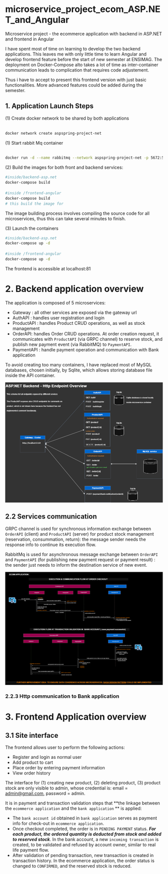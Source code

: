 # microservice_project_ecom_ASP.NET_and_Angular

Microservice project - the ecommerce application with backend in ASP.NET and frontend in Angular

I have spent most of time on learning to develop the two backend applications. This leaves me with only little time to learn Angular and develop frontend feature before the start of new semester at ENSIMAG. The deployment on Docker-Compose alto takes a lot of time as inter-container communication leads to complication that requires code adjustement. 

Thus i have to accept to present this frontend version with just basic functionalities. More advanced features could be added during the semester. 


## 1. Application Launch Steps

(1) Create docker network to be shared by both applications

```bash

docker network create aspspring-project-net
```

(1) Start rabbit Mq container

```bash

docker run -d --name rabbitmq --network aspspring-project-net -p 5672:5672 -p 15672:15672 rabbitmq:management
```


(2) Build the images for both front and backend services:

```bash
#inside/backend-asp.net
docker-compose build

#inside /frontend-angular
docker-compose build
# this build the image for 

```

The image building process involves compiling the source code for all microservices, thus this can take several minutes to finish.


(3) Launch the containers

```bash
#inside/backend-asp.net
docker-compose up -d

#inside /frontend-angular
docker-compose up -d

```

The frontend is accessible at localhost:81



# 2. Backend application overview

The application is composed of 5 microservices:
+ Gateway : all other services are exposed via the gateway url 
+ AuthAPI : handles user registration and login
+ ProductAPI : handles Product CRUD operations, as well as stock management
+ OrderAPI: handles Order CRUD operations. At order creation request, it communicates with `ProductAPI` (via GRPC channel) to reserve stock, and publish new payment event (via RabbitMQ) to `PaymentAPI`. 
+ PaymentAPI : handle payment operation and  communication with Bank application 


To avoid creating too many containers, I have replaced most of MySQL databases, chosen initially, by Sqlite, which allows storing database file inside the API container. 

![Asp.net Endpoints](./bankApp_ASP.NET-.NET%20Backend%20General%20Schema.drawio.png)


## 2.2 Services communication

GRPC channel is used for synchronous information exchange between `OrderAPI` (client) and `ProductAPI` (server) for product stock management (reservation, consummation, return): the message sender needs the response info to continue its execution flow.

RabbitMq is used for asynchronous message exchange between `OrderAPI` and `PaymentAPI` (for publishing new payment request or payment result) : the sender just needs to inform the destination service of new event. 


![Asp.net communicaction flow](./bankApp_ASP.NET-ASP.NET%20communication%20flow.drawio.png)



### 2.2.3 Http communication to Bank application


# 3. Frontend Application overview


## 3.1 Site interface

The frontend allows user to perform the following actions:
- Register and login as normal user 
- Add product to cart
- Place order by entering payment information
- View order history


The interface for (1) creating new product, (2) deleting product, (3) product stock are only visible to admin, whose credential is: email = admin@gmail.com, password = admin.


It is in payment and transaction validation steps that **the linkage between the `ecommerce application` and the `bank application` ** is applied: 
+ The `bank account id` obtained in `bank application` serves as payment info for check-out in `ecommerce application`. 
+ Once checkout completed, the order is in `PENDING PAYMENT` status. ***For each product, the ordered quantity is deducted from stock and added to reserved stock***. In the bank account, a new `incoming transaction` is created, to be validated and refused by account owner, similar to real life payment flow.
+ After validation of pending transaction, new transaction is created in transaction history. In the ecommerce application, the order status is changed to `CONFIRMED`, and the reserved stock is reduced. 




